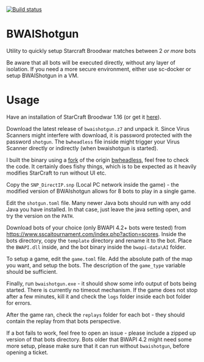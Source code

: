 [![Build status](https://ci.appveyor.com/api/projects/status/3j406t3yd3oymiqy?svg=true)](https://ci.appveyor.com/project/Bytekeeper/bwaishotgun)

# BWAIShotgun
Utility to quickly setup Starcraft Broodwar matches between 2 *or more* bots

Be aware that all bots will be executed directly, without any layer of isolation. If you need a more secure environment, either use sc-docker or setup BWAIShotgun in a VM.

# Usage
Have an installation of StarCraft Broodwar 1.16 (or get it [here](http://www.cs.mun.ca/~dchurchill/startcraft/scbw_bwapi440.zip)).


Download the latest release of `bwaishotgun.z7` and unpack it.
Since Virus Scanners might interfere with download, it is password protected with the password `shotgun`.
The `bwheadless` file inside might trigger your Virus Scanner directly or indirectly (when bwaishotgun is started).

I built the binary using a [fork](https://github.com/Bytekeeper/bwheadless) of the origin [bwheadless](https://github.com/tscmoo/bwheadless),
feel free to check the code. It certainly does fishy things, which is to be expected as it heavily modifies StarCraft to run without UI etc.

Copy the `SNP_DirectIP.snp` (Local PC network inside the game) - the modified version of BWAIshotgun allows for 8 bots to play in a single game.

Edit the `shotgun.toml` file. Many newer Java bots should run with any odd Java you have installed.
In that case, just leave the java setting open, and try the version on the `PATH`.

Download bots of your choice (only BWAPI 4.2+ bots were tested) from https://www.sscaitournament.com/index.php?action=scores.
Inside the bots directory, copy the `template` directory and rename it to the bot. 
Place the `BWAPI.dll` inside, and the bot binary inside the `bwapi-data\AI` folder.

To setup a game, edit the `game.toml` file. Add the absolute path of the map you want, and setup the bots.
The description of the `game_type` variable should be sufficient.

Finally, run `bwaishotgun.exe` - it should show some info output of bots being started.
There is currently no timeout mechanism. 
If the game does not stop after a few minutes, kill it and check the `logs` folder inside each bot folder for errors.

After the game ran, check the `replays` folder for each bot - they should contain the replay from that bots perspective.

If a bot fails to work, feel free to open an issue - please include a zipped up version of that bots directory. 
Bots older that BWAPI 4.2 might need some more setup, please make sure that it can run without `bwaishotgun`, before opening a ticket.
